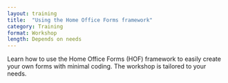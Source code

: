```yaml
---
layout: training
title:  "Using the Home Office Forms framework"
category: Training
format: Workshop
length: Depends on needs
---
```


Learn how to use the Home Office Forms (HOF) framework to easily create your own forms with minimal coding. The workshop is tailored to your needs.
